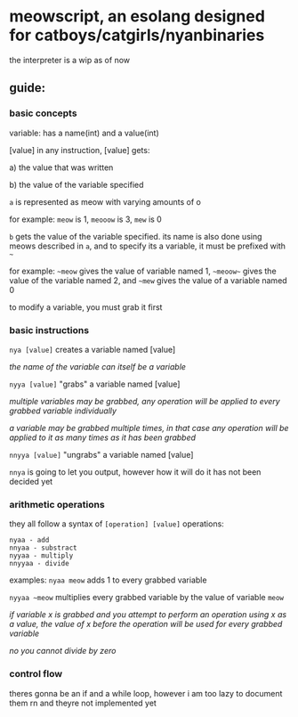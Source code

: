 # meowscript, an esolang designed for catboys/catgirls/nyanbinaries

the interpreter is a wip as of now

## guide:
### basic concepts
variable: has a name(int) and a value(int)

[value] in any instruction, [value] gets:

a) the value that was written

b) the value of the variable specified 

`a` is represented as meow with varying amounts of o

for example: `meow` is 1, `meooow` is 3, `mew` is 0

`b` gets the value of the variable specified. its name is also done using meows described in `a`, and to specify its a variable, it must be prefixed with `~`

for example: `~meow` gives the value of variable named 1, `~meoow~` gives the value of the variable named 2, and `~mew` gives the value of a variable named 0

to modify a variable, you must grab it first

### basic instructions
`nya [value]` creates a variable named [value]

*the name of the variable can itself be a variable*

`nyya [value]` "grabs" a variable named [value]

*multiple variables may be grabbed, any operation will be applied to every grabbed variable individually*

*a variable may be grabbed multiple times, in that case any operation will be applied to it as many times as it has been grabbed*

`nnyya [value]` "ungrabs" a variable named [value]

`nnya` is going to let you output, however how it will do it has not been decided yet

### arithmetic operations

they all follow a syntax of `[operation] [value]`
operations: 
```
nyaa - add
nnyaa - substract
nyyaa - multiply
nnyyaa - divide
```
examples: `nyaa meow` adds 1 to every grabbed variable

`nyyaa ~meow` multiplies every grabbed variable by the value of variable `meow`

*if variable x is grabbed and you attempt to perform an operation using x as a value, the value of x before the operation will be used for every grabbed variable*

*no you cannot divide by zero*

### control flow
theres gonna be an if and a while loop, however i am too lazy to document them rn and theyre not implemented yet
